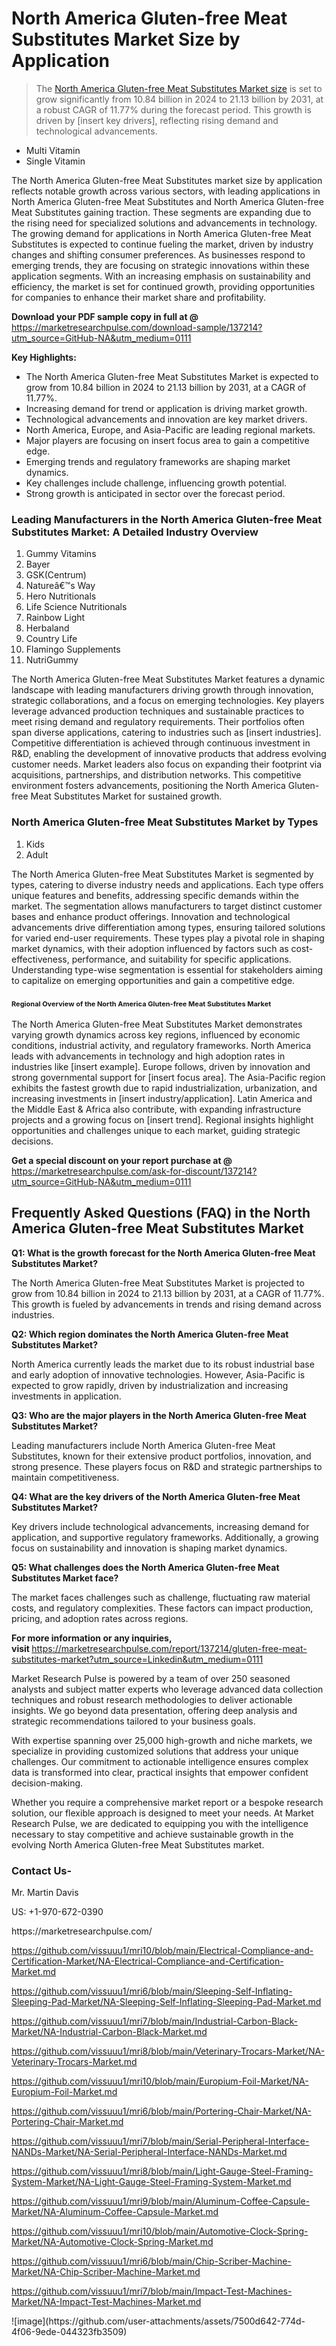 <h1>North America Gluten-free Meat Substitutes Market&nbsp;Size by Application</h1><blockquote><p>The <a href="https://marketresearchpulse.com/download-sample/137214?utm_source=GitHub-NA&amp;utm_medium=0111">North America Gluten-free Meat Substitutes Market size</a> is set to grow significantly from 10.84 billion in 2024 to 21.13 billion by 2031, at a robust CAGR of 11.77% during the forecast period. This growth is driven by [insert key drivers], reflecting rising demand and technological advancements.</p></blockquote><ul><li>Multi Vitamin<li> Single Vitamin</li></ul><p>The North America Gluten-free Meat Substitutes market size by application reflects notable growth across various sectors, with leading applications in North America Gluten-free Meat Substitutes and North America Gluten-free Meat Substitutes gaining traction. These segments are expanding due to the rising need for specialized solutions and advancements in technology. The growing demand for applications in North America Gluten-free Meat Substitutes is expected to continue fueling the market, driven by industry changes and shifting consumer preferences. As businesses respond to emerging trends, they are focusing on strategic innovations within these application segments. With an increasing emphasis on sustainability and efficiency, the market is set for continued growth, providing opportunities for companies to enhance their market share and profitability.</p><p><strong>Download your PDF sample copy in full at @ </strong><a href="https://marketresearchpulse.com/download-sample/137214?utm_source=GitHub-NA&amp;utm_medium=0111">https://marketresearchpulse.com/download-sample/137214?utm_source=GitHub-NA&amp;utm_medium=0111</a></p><p><strong>Key Highlights: </strong></p><ul><li>The North America Gluten-free Meat Substitutes Market is expected to grow from 10.84 billion in 2024 to 21.13 billion by 2031, at a CAGR of 11.77%.</li><li>Increasing demand for trend or application is driving market growth.</li><li>Technological advancements and innovation are key market drivers.</li><li>North America, Europe, and Asia-Pacific are leading regional markets.</li><li>Major players are focusing on insert focus area to gain a competitive edge.</li><li>Emerging trends and regulatory frameworks are shaping market dynamics.</li><li>Key challenges include challenge, influencing growth potential.</li><li>Strong growth is anticipated in sector over the forecast period.</li></ul><h3>Leading Manufacturers in the North America Gluten-free Meat Substitutes Market: A Detailed Industry Overview</h3><ol><li>Gummy Vitamins</li><li>Bayer</li><li>GSK(Centrum)</li><li>Natureâ€™s Way</li><li>Hero Nutritionals</li><li>Life Science Nutritionals</li><li>Rainbow Light</li><li>Herbaland</li><li>Country Life</li><li>Flamingo Supplements</li><li>NutriGummy</li></ol><div class="flex max-w-full flex-col flex-grow"><div class="min-h-8 text-message flex w-full flex-col items-end gap-2 whitespace-normal break-words [.text-message+&amp;]:mt-5" dir="auto" data-message-author-role="assistant" data-message-id="fd8432e4-4910-450d-b182-61b7bfb0a01f" data-message-model-slug="gpt-4o"><div class="flex w-full flex-col gap-1 empty:hidden first:pt-[3px]"><div class="markdown prose w-full break-words dark:prose-invert light"><p>The North America Gluten-free Meat Substitutes Market features a dynamic landscape with leading manufacturers driving growth through innovation, strategic collaborations, and a focus on emerging technologies. Key players leverage advanced production techniques and sustainable practices to meet rising demand and regulatory requirements. Their portfolios often span diverse applications, catering to industries such as [insert industries]. Competitive differentiation is achieved through continuous investment in R&amp;D, enabling the development of innovative products that address evolving customer needs. Market leaders also focus on expanding their footprint via acquisitions, partnerships, and distribution networks. This competitive environment fosters advancements, positioning the North America Gluten-free Meat Substitutes Market for sustained growth.</p></div></div></div></div><h3>North America Gluten-free Meat Substitutes Market by Types</h3><ol><li>Kids<li> Adult</li></ol><div class="flex max-w-full flex-col flex-grow"><div class="min-h-8 text-message flex w-full flex-col items-end gap-2 whitespace-normal break-words [.text-message+&amp;]:mt-5" dir="auto" data-message-author-role="assistant" data-message-id="084470be-0bb7-4664-bddf-5156b4f41249" data-message-model-slug="gpt-4o-mini"><div class="flex w-full flex-col gap-1 empty:hidden first:pt-[3px]"><div class="markdown prose w-full break-words dark:prose-invert light"><p>The North America Gluten-free Meat Substitutes Market is segmented by types, catering to diverse industry needs and applications. Each type offers unique features and benefits, addressing specific demands within the market. The segmentation allows manufacturers to target distinct customer bases and enhance product offerings. Innovation and technological advancements drive differentiation among types, ensuring tailored solutions for varied end-user requirements. These types play a pivotal role in shaping market dynamics, with their adoption influenced by factors such as cost-effectiveness, performance, and suitability for specific applications. Understanding type-wise segmentation is essential for stakeholders aiming to capitalize on emerging opportunities and gain a competitive edge.</p></div></div></div></div><h3><span style="font-size: 11px;">Regional Overview of the North America Gluten-free Meat Substitutes Market</span></h3><div class="flex max-w-full flex-col flex-grow"><div class="min-h-8 text-message flex w-full flex-col items-end gap-2 whitespace-normal break-words [.text-message+&amp;]:mt-5" dir="auto" data-message-author-role="assistant" data-message-id="e9038762-ce64-4e30-91c9-9bd413514231" data-message-model-slug="gpt-4o-mini"><div class="flex w-full flex-col gap-1 empty:hidden first:pt-[3px]"><div class="markdown prose w-full break-words dark:prose-invert light"><p>The North America Gluten-free Meat Substitutes Market demonstrates varying growth dynamics across key regions, influenced by economic conditions, industrial activity, and regulatory frameworks. North America leads with advancements in technology and high adoption rates in industries like [insert example]. Europe follows, driven by innovation and strong governmental support for [insert focus area]. The Asia-Pacific region exhibits the fastest growth due to rapid industrialization, urbanization, and increasing investments in [insert industry/application]. Latin America and the Middle East &amp; Africa also contribute, with expanding infrastructure projects and a growing focus on [insert trend]. Regional insights highlight opportunities and challenges unique to each market, guiding strategic decisions.</p></div></div></div></div><p><strong>Get a special discount on your report purchase at @ </strong><a href="https://marketresearchpulse.com/ask-for-discount/137214?utm_source=GitHub-NA&amp;utm_medium=0111">https://marketresearchpulse.com/ask-for-discount/137214?utm_source=GitHub-NA&amp;utm_medium=0111</a></p><h2>Frequently Asked Questions (FAQ) in the North America Gluten-free Meat Substitutes Market</h2><p><strong>Q1: What is the growth forecast for the North America Gluten-free Meat Substitutes Market?</strong></p><p>The North America Gluten-free Meat Substitutes Market is projected to grow from 10.84 billion in 2024 to 21.13 billion by 2031, at a CAGR of 11.77%. This growth is fueled by advancements in trends and rising demand across industries.</p><p><strong>Q2: Which region dominates the North America Gluten-free Meat Substitutes Market?</strong></p><p>North America currently leads the market due to its robust industrial base and early adoption of innovative technologies. However, Asia-Pacific is expected to grow rapidly, driven by industrialization and increasing investments in application.</p><p><strong>Q3: Who are the major players in the North America Gluten-free Meat Substitutes Market?</strong></p><p>Leading manufacturers include North America Gluten-free Meat Substitutes, known for their extensive product portfolios, innovation, and strong presence. These players focus on R&amp;D and strategic partnerships to maintain competitiveness.</p><p><strong>Q4: What are the key drivers of the North America Gluten-free Meat Substitutes Market?</strong></p><p>Key drivers include technological advancements, increasing demand for application, and supportive regulatory frameworks. Additionally, a growing focus on sustainability and innovation is shaping market dynamics.</p><p><strong>Q5: What challenges does the North America Gluten-free Meat Substitutes Market face?</strong></p><p>The market faces challenges such as challenge, fluctuating raw material costs, and regulatory complexities. These factors can impact production, pricing, and adoption rates across regions.</p><p><strong>For more information or any inquiries, visit&nbsp;</strong><a href="https://marketresearchpulse.com/report/137214/gluten-free-meat-substitutes-market?utm_source=Linkedin&utm_medium=0111">https://marketresearchpulse.com/report/137214/gluten-free-meat-substitutes-market?utm_source=Linkedin&utm_medium=0111</a></p><p>Market Research Pulse is powered by a team of over 250 seasoned analysts and subject matter experts who leverage advanced data collection techniques and robust research methodologies to deliver actionable insights. We go beyond data presentation, offering deep analysis and strategic recommendations tailored to your business goals.</p><p>With expertise spanning over 25,000 high-growth and niche markets, we specialize in providing customized solutions that address your unique challenges. Our commitment to actionable intelligence ensures complex data is transformed into clear, practical insights that empower confident decision-making.</p><p>Whether you require a comprehensive market report or a bespoke research solution, our flexible approach is designed to meet your needs. At Market Research Pulse, we are dedicated to equipping you with the intelligence necessary to stay competitive and achieve sustainable growth in the evolving North America Gluten-free Meat Substitutes market.</p><h3><strong>Contact Us-</strong></h3><p>Mr. Martin Davis</p><p>US: +1-970-672-0390</p><p>https://marketresearchpulse.com/</p><p><a href="https://github.com/vissuuu1/mri10/blob/main/Electrical-Compliance-and-Certification-Market/NA-Electrical-Compliance-and-Certification-Market.md">https://github.com/vissuuu1/mri10/blob/main/Electrical-Compliance-and-Certification-Market/NA-Electrical-Compliance-and-Certification-Market.md</a></p><p><a href="https://github.com/vissuuu1/mri6/blob/main/Sleeping-Self-Inflating-Sleeping-Pad-Market/NA-Sleeping-Self-Inflating-Sleeping-Pad-Market.md">https://github.com/vissuuu1/mri6/blob/main/Sleeping-Self-Inflating-Sleeping-Pad-Market/NA-Sleeping-Self-Inflating-Sleeping-Pad-Market.md</a></p><p><a href="https://github.com/vissuuu1/mri7/blob/main/Industrial-Carbon-Black-Market/NA-Industrial-Carbon-Black-Market.md">https://github.com/vissuuu1/mri7/blob/main/Industrial-Carbon-Black-Market/NA-Industrial-Carbon-Black-Market.md</a></p><p><a href="https://github.com/vissuuu1/mri8/blob/main/Veterinary-Trocars-Market/NA-Veterinary-Trocars-Market.md">https://github.com/vissuuu1/mri8/blob/main/Veterinary-Trocars-Market/NA-Veterinary-Trocars-Market.md</a></p><p><a href="https://github.com/vissuuu1/mri10/blob/main/Europium-Foil-Market/NA-Europium-Foil-Market.md">https://github.com/vissuuu1/mri10/blob/main/Europium-Foil-Market/NA-Europium-Foil-Market.md</a></p><p><a href="https://github.com/vissuuu1/mri6/blob/main/Portering-Chair-Market/NA-Portering-Chair-Market.md">https://github.com/vissuuu1/mri6/blob/main/Portering-Chair-Market/NA-Portering-Chair-Market.md</a></p><p><a href="https://github.com/vissuuu1/mri7/blob/main/Serial-Peripheral-Interface-NANDs-Market/NA-Serial-Peripheral-Interface-NANDs-Market.md">https://github.com/vissuuu1/mri7/blob/main/Serial-Peripheral-Interface-NANDs-Market/NA-Serial-Peripheral-Interface-NANDs-Market.md</a></p><p><a href="https://github.com/vissuuu1/mri8/blob/main/Light-Gauge-Steel-Framing-System-Market/NA-Light-Gauge-Steel-Framing-System-Market.md">https://github.com/vissuuu1/mri8/blob/main/Light-Gauge-Steel-Framing-System-Market/NA-Light-Gauge-Steel-Framing-System-Market.md</a></p><p><a href="https://github.com/vissuuu1/mri9/blob/main/Aluminum-Coffee-Capsule-Market/NA-Aluminum-Coffee-Capsule-Market.md">https://github.com/vissuuu1/mri9/blob/main/Aluminum-Coffee-Capsule-Market/NA-Aluminum-Coffee-Capsule-Market.md</a></p><p><a href="https://github.com/vissuuu1/mri10/blob/main/Automotive-Clock-Spring-Market/NA-Automotive-Clock-Spring-Market.md">https://github.com/vissuuu1/mri10/blob/main/Automotive-Clock-Spring-Market/NA-Automotive-Clock-Spring-Market.md</a></p><p><a href="https://github.com/vissuuu1/mri6/blob/main/Chip-Scriber-Machine-Market/NA-Chip-Scriber-Machine-Market.md">https://github.com/vissuuu1/mri6/blob/main/Chip-Scriber-Machine-Market/NA-Chip-Scriber-Machine-Market.md</a></p><p><a href="https://github.com/vissuuu1/mri7/blob/main/Impact-Test-Machines-Market/NA-Impact-Test-Machines-Market.md">https://github.com/vissuuu1/mri7/blob/main/Impact-Test-Machines-Market/NA-Impact-Test-Machines-Market.md</a></p>
![image](https://github.com/user-attachments/assets/7500d642-774d-4f06-9ede-044323fb3509)
